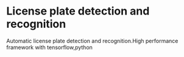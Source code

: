 # License plate detection and recognition
Automatic license plate detection and recognition.High performance framework with tensorflow,python 
